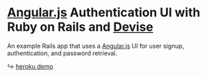 # [Angular.js] Authentication UI with Ruby on Rails and [Devise]

An example Rails app that uses a [Angular.js] UI for user signup, authentication, and password retrieval.

↪ [heroku demo](http://angular-devise.herokuapp.com)

[angular.js]: http://angularjs.org/
[devise]: https://github.com/plataformatec/devise